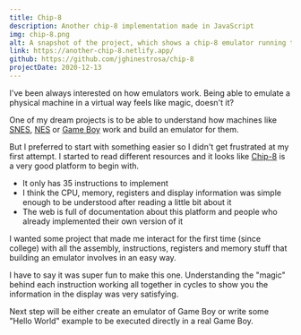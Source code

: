 ```yaml
---
title: Chip-8
description: Another chip-8 implementation made in JavaScript
img: chip-8.png
alt: A snapshot of the project, which shows a chip-8 emulator running the Pong game
link: https://another-chip-8.netlify.app/
github: https://github.com/jghinestrosa/chip-8
projectDate: 2020-12-13
---
```


I've been always interested on how emulators work. Being able to emulate a physical machine in a virtual way feels like magic, doesn't it?

One of my dream projects is to be able to understand how machines like [SNES](https://en.wikipedia.org/wiki/Super_Nintendo_Entertainment_System), [NES](https://en.wikipedia.org/wiki/Nintendo_Entertainment_System) or [Game Boy](https://en.wikipedia.org/wiki/Game_Boy) work and build an emulator for them.

But I preferred to start with something easier so I didn't get frustrated at my first attempt. I started to read different resources and it looks like [Chip-8](https://en.wikipedia.org/wiki/CHIP-8) is a very good platform to begin with.

- It only has 35 instructions to implement
- I think the CPU, memory, registers and display information was simple enough to be understood after reading a little bit about it
- The web is full of documentation about this platform and people who already implemented their own version of it

I wanted some project that made me interact for the first time (since college) with all the assembly, instructions, registers and memory stuff that building an emulator involves in an easy way.

I have to say it was super fun to make this one. Understanding the "magic" behind each instruction working all together in cycles to show you the information in the display was very satisfying.

Next step will be either create an emulator of Game Boy or write some "Hello World" example to be executed directly in a real Game Boy.